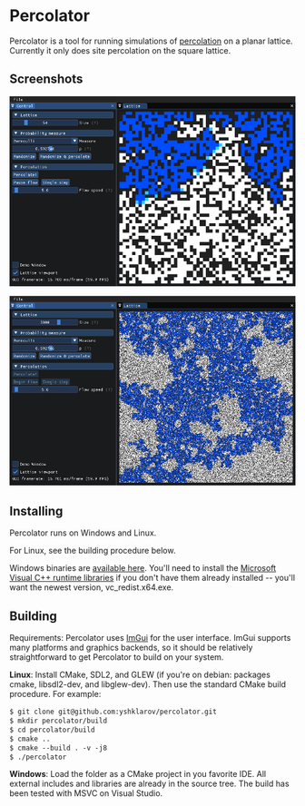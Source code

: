 Percolator
==========

Percolator is a tool for running simulations of [percolation](https://en.wikipedia.org/wiki/Percolation_theory) on a planar lattice. Currently it only does site percolation on the square lattice.


Screenshots
-----------

![screenshot 1](screenshots/screenshot_1.png)

![screenshot 1](screenshots/screenshot_2.png)


Installing
----------

Percolator runs on Windows and Linux.

For Linux, see the building procedure below.

Windows binaries are [available here](https://yakov.shklarov.com/percolator/). You'll need to install the [Microsoft Visual C++ runtime libraries](https://support.microsoft.com/en-us/help/2977003/the-latest-supported-visual-c-downloads) if you don't have them already installed -- you'll want the newest version, vc_redist.x64.exe.


Building
--------

Requirements: Percolator uses [ImGui](https://github.com/ocornut/imgui) for the user
interface. ImGui supports many platforms and graphics backends, so it should be relatively
straightforward to get Percolator to build on your system.

**Linux**: Install CMake, SDL2, and GLEW (if you're on debian: packages cmake, libsdl2-dev, and
libglew-dev). Then use the standard CMake build procedure. For example:

    $ git clone git@github.com:yshklarov/percolator.git
    $ mkdir percolator/build
    $ cd percolator/build
    $ cmake ..
    $ cmake --build . -v -j8
    $ ./percolator

**Windows**: Load the folder as a CMake project in you favorite IDE. All external includes and
libraries are already in the source tree. The build has been tested with MSVC on Visual Studio.
